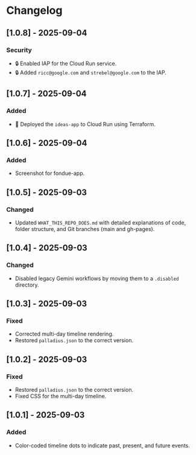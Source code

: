 # Changelog

## [1.0.8] - 2025-09-04

### Security
- 🔒 Enabled IAP for the Cloud Run service.
- 🔒 Added `ricc@google.com` and `strebel@google.com` to the IAP.

## [1.0.7] - 2025-09-04

### Added
- 🚀 Deployed the `ideas-app` to Cloud Run using Terraform.

## [1.0.6] - 2025-09-04

### Added
- Screenshot for fondue-app.

## [1.0.5] - 2025-09-03

### Changed
- Updated `WHAT_THIS_REPO_DOES.md` with detailed explanations of code, folder structure, and Git branches (main and gh-pages).

## [1.0.4] - 2025-09-03

### Changed
- Disabled legacy Gemini workflows by moving them to a `.disabled` directory.

## [1.0.3] - 2025-09-03

### Fixed
- Corrected multi-day timeline rendering.
- Restored `palladius.json` to the correct version.

## [1.0.2] - 2025-09-03

### Fixed
- Restored `palladius.json` to the correct version.
- Fixed CSS for the multi-day timeline.

## [1.0.1] - 2025-09-03

### Added
- Color-coded timeline dots to indicate past, present, and future events.